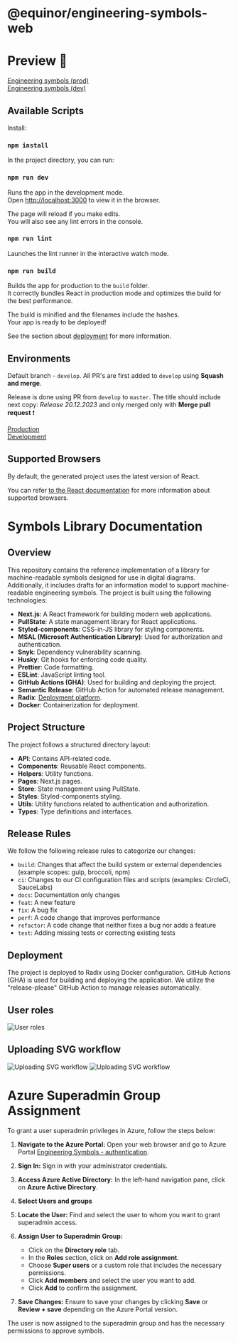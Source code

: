 # @equinor/engineering-symbols-web

# Preview 🧸

[Engineering symbols (prod)](https://engineering-symbols.equinor.com/)
<br>
[Engineering symbols (dev)](https://webdev-engineering-symbols-dev.radix.equinor.com/)

## Available Scripts

Install:

### `npm install`

In the project directory, you can run:

### `npm run dev`

Runs the app in the development mode.<br>
Open [http://localhost:3000](http://localhost:3000) to view it in the browser.

The page will reload if you make edits.<br>
You will also see any lint errors in the console.

### `npm run lint`

Launches the lint runner in the interactive watch mode.<br>

### `npm run build`

Builds the app for production to the `build` folder.<br>
It correctly bundles React in production mode and optimizes the build for the best performance.

The build is minified and the filenames include the hashes.<br>
Your app is ready to be deployed!

See the section about [deployment](#deployment) for more information.

## Environments

Default branch - `develop`. All PR's are first added to `develop` using **Squash and merge**.

Release is done using PR from `develop` to `master`. The title should include next copy: _Release 20.12.2023_ and only merged only with **Merge pull request** ❗️

[Production](https://engineering-symbols.equinor.com)<br>
[Development](https://webdev-engineering-symbols-dev.radix.equinor.com/)

## Supported Browsers

By default, the generated project uses the latest version of React.

You can refer [to the React documentation](https://reactjs.org/docs/react-dom.html#browser-support) for more information about supported browsers.

# Symbols Library Documentation

## Overview

This repository contains the reference implementation of a library for machine-readable symbols designed for use in digital diagrams. Additionally, it includes drafts for an information model to support machine-readable engineering symbols. The project is built using the following technologies:

-   **Next.js**: A React framework for building modern web applications.
-   **PullState**: A state management library for React applications.
-   **Styled-components**: CSS-in-JS library for styling components.
-   **MSAL (Microsoft Authentication Library)**: Used for authorization and authentication.
-   **Snyk**: Dependency vulnerability scanning.
-   **Husky**: Git hooks for enforcing code quality.
-   **Prettier**: Code formatting.
-   **ESLint**: JavaScript linting tool.
-   **GitHub Actions (GHA)**: Used for building and deploying the project.
-   **Semantic Release**: GitHub Action for automated release management.
-   **Radix**: [Deployment platform](https://console.radix.equinor.com/applications/engineering-symbols/envs).
-   **Docker**: Containerization for deployment.

## Project Structure

The project follows a structured directory layout:

-   **API**: Contains API-related code.
-   **Components**: Reusable React components.
-   **Helpers**: Utility functions.
-   **Pages**: Next.js pages.
-   **Store**: State management using PullState.
-   **Styles**: Styled-components styling.
-   **Utils**: Utility functions related to authentication and authorization.
-   **Types**: Type definitions and interfaces.

## Release Rules

We follow the following release rules to categorize our changes:

-   `build`: Changes that affect the build system or external dependencies (example scopes: gulp, broccoli, npm)
-   `ci`: Changes to our CI configuration files and scripts (examples: CircleCi, SauceLabs)
-   `docs`: Documentation only changes
-   `feat`: A new feature
-   `fix`: A bug fix
-   `perf`: A code change that improves performance
-   `refactor`: A code change that neither fixes a bug nor adds a feature
-   `test`: Adding missing tests or correcting existing tests

## Deployment

The project is deployed to Radix using Docker configuration. GitHub Actions (GHA) is used for building and deploying the application. We utilize the "release-please" GitHub Action to manage releases automatically.

## User roles

![User roles](./images/user_roles.png 'User roles')

## Uploading SVG workflow

![Uploading SVG workflow](./images/uploading-svg-workflow.png 'SVG workflow')
![Uploading SVG workflow](./images/uploading-svg-workflow_2.png 'SVG workflow')

# Azure Superadmin Group Assignment

To grant a user superadmin privileges in Azure, follow the steps below:

1. **Navigate to the Azure Portal:**
   Open your web browser and go to Azure Portal [Engineering Symbols - authentication](https://portal.azure.com/#view/Microsoft_AAD_IAM/ManagedAppMenuBlade/~/Overview/objectId/ce4e0e3c-0655-4019-a4a1-f60faabeb143/appId/2e4ccc3b-9d87-4a03-af5f-ae1188027d40).

2. **Sign In:**
   Sign in with your administrator credentials.

3. **Access Azure Active Directory:**
   In the left-hand navigation pane, click on **Azure Active Directory**.

4. **Select Users and groups**

5. **Locate the User:**
   Find and select the user to whom you want to grant superadmin access.

6. **Assign User to Superadmin Group:**

    - Click on the **Directory role** tab.
    - In the **Roles** section, click on **Add role assignment**.
    - Choose **Super users** or a custom role that includes the necessary permissions.
    - Click **Add members** and select the user you want to add.
    - Click **Add** to confirm the assignment.

7. **Save Changes:**
   Ensure to save your changes by clicking **Save** or **Review + save** depending on the Azure Portal version.

The user is now assigned to the superadmin group and has the necessary permissions to approve symbols.
